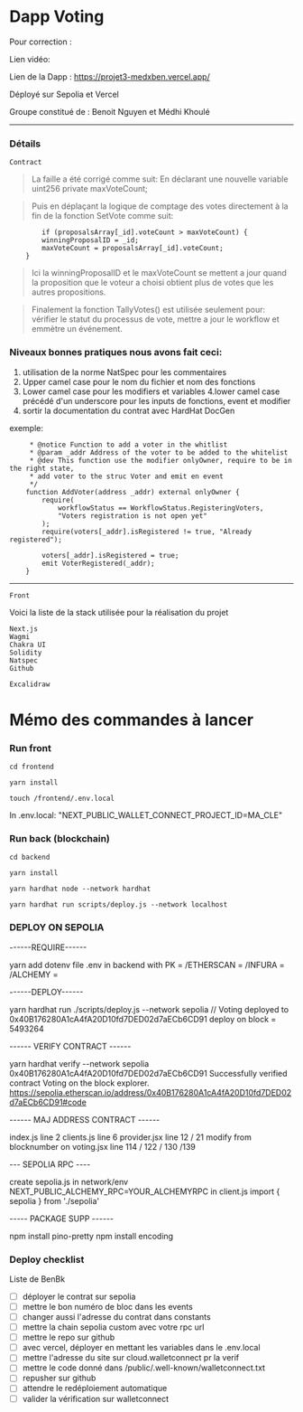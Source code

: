 # Dapp Voting
Pour correction :

Lien vidéo: 

Lien de la Dapp : https://projet3-medxben.vercel.app/

Déployé sur Sepolia et Vercel

Groupe constitué de :
Benoit Nguyen et
Médhi Khoulé

___
### Détails
`Contract`

>La faille a été corrigé comme suit:
En déclarant une nouvelle variable
    uint256 private maxVoteCount;

> Puis en déplaçant la logique de comptage des votes directement à la fin de la fonction SetVote comme suit:

            if (proposalsArray[_id].voteCount > maxVoteCount) {
            winningProposalID = _id;
            maxVoteCount = proposalsArray[_id].voteCount;
        }

 >Ici la winningProposalID et le maxVoteCount se mettent a jour quand la proposition que le voteur a choisi obtient plus de votes que les autres propositions.

          
>Finalement la fonction TallyVotes() est utilisée seulement pour: vérifier le statut du processus de vote, mettre a jour le workflow et emmètre un événement.


### Niveaux bonnes pratiques nous avons fait ceci:

1. utilisation de la norme NatSpec pour les commentaires
2. Upper camel case pour le nom du fichier et nom des fonctions
3. Lower camel case pour les modifiers et variables
4.lower camel case précédé d'un underscore pour les inputs de fonctions, event et modifier
5. sortir la documentation du contrat avec HardHat DocGen

exemple:
```    /**
     * @notice Function to add a voter in the whitlist
     * @param _addr Address of the voter to be added to the whitelist
     * @dev This function use the modifier onlyOwner, require to be in the right state,
     * add voter to the struc Voter and emit en event
     */
    function AddVoter(address _addr) external onlyOwner {
        require(
            workflowStatus == WorkflowStatus.RegisteringVoters,
            "Voters registration is not open yet"
        );
        require(voters[_addr].isRegistered != true, "Already registered");

        voters[_addr].isRegistered = true;
        emit VoterRegistered(_addr);
    }
```
___ 
`Front`

Voici la liste de la stack utilisée pour la réalisation du projet

    Next.js
    Wagmi
    Chakra UI
    Solidity
    Natspec
    Github

    Excalidraw

# Mémo des commandes à lancer

### Run front

`cd frontend`

`yarn install`

`touch /frontend/.env.local`

In .env.local: "NEXT_PUBLIC_WALLET_CONNECT_PROJECT_ID=MA_CLE"

### Run back (blockchain)

`cd backend`

`yarn install`

`yarn hardhat node --network hardhat`

`yarn hardhat run scripts/deploy.js --network localhost`


### DEPLOY ON SEPOLIA ###

------REQUIRE------

yarn add dotenv
file .env  in backend with PK = /ETHERSCAN = /INFURA = /ALCHEMY =

------DEPLOY------

 yarn hardhat run ./scripts/deploy.js --network sepolia  // Voting deployed to 0x40B176280A1cA4fA20D10fd7DED02d7aECb6CD91
 deploy on block = 5493264

------ VERIFY CONTRACT ------

yarn hardhat verify --network sepolia 0x40B176280A1cA4fA20D10fd7DED02d7aECb6CD91
Successfully verified contract Voting on the block explorer.
https://sepolia.etherscan.io/address/0x40B176280A1cA4fA20D10fd7DED02d7aECb6CD91#code

------ MAJ ADDRESS CONTRACT ------

index.js line 2
clients.js line 6
provider.jsx line 12 / 21
modify from blocknumber on voting.jsx line 114 / 122 / 130 /139

--- SEPOLIA RPC ----

create sepolia.js
in network/env  NEXT_PUBLIC_ALCHEMY_RPC=YOUR_ALCHEMYRPC
in client.js import { sepolia } from './sepolia'

----- PACKAGE SUPP ------

npm install pino-pretty
npm install encoding

### Deploy checklist

Liste de BenBk

- [ ] déployer le contrat sur sepolia
- [ ] mettre le bon numéro de bloc dans les events
- [ ] changer aussi l'adresse du contrat dans constants
- [ ] mettre la chain sepolia custom avec votre rpc url
- [ ] mettre le repo sur github
- [ ] avec vercel, déployer en mettant les variables dans le .env.local
- [ ] mettre l'adresse du site sur cloud.walletconnect pr la verif
- [ ] mettre le code donné dans /public/.well-known/walletconnect.txt
- [ ] repusher sur github
- [ ] attendre le redéploiement automatique
- [ ] valider la vérification sur walletconnect
